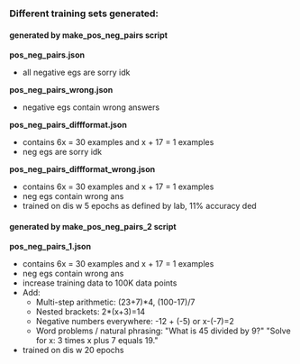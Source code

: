 ### Different training sets generated:
#### generated by make_pos_neg_pairs script
**pos_neg_pairs.json**
- all negative egs are sorry idk

**pos_neg_pairs_wrong.json**
- negative egs contain wrong answers

**pos_neg_pairs_diffformat.json**
- contains 6x = 30 examples and x + 17 = 1 examples
- neg egs are sorry idk

**pos_neg_pairs_diffformat_wrong.json**
- contains 6x = 30 examples and x + 17 = 1 examples
- neg egs contain wrong ans
- trained on dis w 5 epochs as defined by lab, 11% accuracy ded

#### generated by make_pos_neg_pairs_2 script
**pos_neg_pairs_1.json**
- contains 6x = 30 examples and x + 17 = 1 examples
- neg egs contain wrong ans
- increase training data to 100K data points
- Add:
    - Multi-step arithmetic: (23+7)*4, (100-17)/7
    - Nested brackets: 2*(x+3)=14
    - Negative numbers everywhere: -12 + (-5) or x-(-7)=2
    - Word problems / natural phrasing:
        "What is 45 divided by 9?"
        "Solve for x: 3 times x plus 7 equals 19."
- trained on dis w 20 epochs